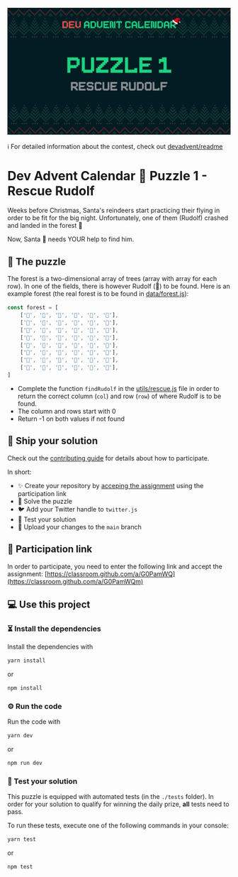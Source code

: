![](README.cover.jpg)

ℹ️ For detailed information about the contest, check out [devadvent/readme](https://github.com/devadvent/readme/)

# Dev Advent Calendar 🎅 Puzzle 1 - Rescue Rudolf

Weeks before Christmas, Santa's reindeers start practicing their flying in order to be fit for the big night.
Unfortunately, one of them (Rudolf) crashed and landed in the forest 🌲

Now, Santa 🎅 needs YOUR help to find him.

## 🧩 The puzzle

The forest is a two-dimensional array of trees (array with array for each row). In one of the fields, there is however Rudolf (🦌) to be found.
Here is an example forest (the real forest is to be found in [data/forest.js](data/forest.js)):

```javascript
const forest = [
    ['🌲', '🌲', '🌲', '🌲', '🌲', '🌲'],
    ['🌲', '🌲', '🌲', '🌲', '🌲', '🌲'],
    ['🌲', '🌲', '🌲', '🌲', '🌲', '🌲'],
    ['🌲', '🌲', '🦌', '🌲', '🌲', '🌲'],
    ['🌲', '🌲', '🌲', '🌲', '🌲', '🌲'],
    ['🌲', '🌲', '🌲', '🌲', '🌲', '🌲'],
    ['🌲', '🌲', '🌲', '🌲', '🌲', '🌲'],
    ['🌲', '🌲', '🌲', '🌲', '🌲', '🌲'],
]
```

-   Complete the function `findRudolf` in the [utils/rescue.js](utils/rescue.js) file in order to return the correct column (`col`) and row (`row`) of where Rudolf is to be found.
-   The column and rows start with 0
-   Return -1 on both values if not found

## 🚢 Ship your solution

Check out the [contributing guide](https://github.com/devadvent/readme/blob/main/CONTRIBUTING.md) for details about how to participate.

In short:

-   ✨ Create your repository by [acceping the assignment](https://classroom.github.com/a/G0PamWQm) using the participation link
-   🧩 Solve the puzzle
-   🐦 Add your Twitter handle to `twitter.js`
-   🤖 Test your solution
-   🚀 Upload your changes to the `main` branch

## 🔗 Participation link

In order to participate, you need to enter the following link and accept the assignment:
[https://classroom.github.com/a/G0PamWQ](https://classroom.github.com/a/G0PamWQm)

## 💻 Use this project

### ⏳ Install the dependencies

Install the dependencies with

```bash
yarn install
```

or

```bash
npm install
```

### ⚙️ Run the code

Run the code with

```bash
yarn dev
```

or

```bash
npm run dev
```

### 🤖 Test your solution

This puzzle is equipped with automated tests (in the `./tests` folder). In order for your solution to qualify for winning the daily prize, **all** tests need to pass.

To run these tests, execute one of the following commands in your console:

```bash
yarn test
```

or

```bash
npm test
```
